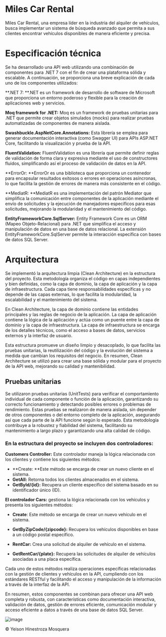# Miles Car Rental

Miles Car Rental, una empresa líder en la industria del alquiler de vehículos,
busca implementar un sistema de búsqueda avanzado que permita a sus
clientes encontrar vehículos disponibles de manera eficiente y precisa.

# Especificación técnica

Se ha desarrollado una API web utilizando una combinación de componentes para .NET 7 con el fin de crear una plataforma sólida y escalable. A continuación, se proporciona una breve explicación de cada uno de los componentes utilizados:

**.NET 7: **.NET es un framework de desarrollo de software de Microsoft que proporciona un entorno poderoso y flexible para la creación de aplicaciones web y servicios.

**Moq framework for .NET:** Moq es un framework de pruebas unitarias para .NET que permite crear objetos simulados (mocks) para realizar pruebas automatizadas de componentes de manera aislada.

**Swashbuckle.AspNetCore.Annotations:** Esta librería se emplea para generar documentación interactiva (como Swagger UI) para APIs ASP.NET Core, facilitando la visualización y prueba de la API.

**FluentValidation:** FluentValidation es una librería que permite definir reglas de validación de forma clara y expresiva mediante el uso de constructores fluidos, simplificando así el proceso de validación de datos en la API.

**ErrorOr: **ErrorOr es una biblioteca que proporciona un contenedor para encapsular resultados exitosos o errores en operaciones asíncronas, lo que facilita la gestión de errores de manera más consistente en el código.

**MediatR: **MediatR es una implementación del patrón Mediator que simplifica la comunicación entre componentes de la aplicación mediante el envío de solicitudes y la ejecución de manejadores específicos para esas solicitudes, mejorando la modularidad y el mantenimiento del código.

**EntityFrameworkCore.SqlServer:** Entity Framework Core es un ORM (Mapeo Objeto-Relacional) para .NET que simplifica el acceso y manipulación de datos en una base de datos relacional. La extensión EntityFrameworkCore.SqlServer permite la interacción específica con bases de datos SQL Server.

# Arquitectura 
Se implementó la arquitectura limpia (Clean Architecture) en la estructura del proyecto. Esta metodología organiza el código en capas independientes y bien definidas, como la capa de dominio, la capa de aplicación y la capa de infraestructura. Cada capa tiene responsabilidades específicas y no depende de las capas externas, lo que facilita la modularidad, la escalabilidad y el mantenimiento del sistema.

En Clean Architecture, la capa de dominio contiene las entidades principales y las reglas de negocio de la aplicación. La capa de aplicación contiene la lógica de la aplicación y actúa como un puente entre la capa de dominio y la capa de infraestructura. La capa de infraestructura se encarga de los detalles técnicos, como el acceso a bases de datos, servicios externos y la interfaz de usuario.

Esta estructura promueve un diseño limpio y desacoplado, lo que facilita las pruebas unitarias, la reutilización del código y la evolución del sistema a medida que cambian los requisitos del negocio. En resumen, Clean Architecture se utilizó para crear una base sólida y modular para el proyecto de la API web, mejorando su calidad y mantenibilidad.

## Pruebas unitarias
Se utilizaron pruebas unitarias (UnitTests) para verificar el comportamiento individual de cada componente o función de la aplicación, garantizando su correcto funcionamiento y detectando posibles errores o problemas de rendimiento. Estas pruebas se realizaron de manera aislada, sin depender de otros componentes o del entorno completo de la aplicación, asegurando así que cada parte de la API funcione según lo esperado. Esta metodología contribuye a la robustez y fiabilidad del sistema, facilitando su mantenimiento a largo plazo y garantizando una alta calidad de código.

### **En la estructura del proyecto se incluyen dos controladores:**

**Customers Controller:** Este controlador maneja la lógica relacionada con los clientes y contiene los siguientes métodos:

- **Create: **Este método se encarga de crear un nuevo cliente en el sistema.
- **GetAll:** Retorna todos los clientes almacenados en el sistema.
- **GetById/{id}:** Recupera un cliente específico del sistema basado en su identificador único (ID).

**El controlador Cars:** gestiona la lógica relacionada con los vehículos y presenta los siguientes métodos:

- **Create**: Este método se encarga de crear un nuevo vehículo en el sistema.

- **GetByZipCode/{zipcode}:** Recupera los vehículos disponibles en base a un código postal específico.

- **RentCar:** Crea una solicitud de alquiler de vehículo en el sistema.

- **GetRentCar/{plate}:** Recupera las solicitudes de alquiler de vehículos asociadas a una placa específica.

Cada uno de estos métodos realiza operaciones específicas relacionadas con la gestión de clientes y vehículos en la API, cumpliendo con los estándares RESTful y facilitando el acceso y manipulación de la información  a través de la interfaz de la API.


En resumen, estos componentes se combinan para ofrecer una API web completa y robusta, con características como documentación interactiva, validación de datos, gestión de errores eficiente, comunicación modular y acceso eficiente a datos a través de una base de datos SQL Server.


![image](https://github.com/yeimosquera/MilesCar/assets/28456508/b76e3f14-ee77-41e7-ac6b-f6748970227a)

&copy; Yeison Hinestroza Mosquera

